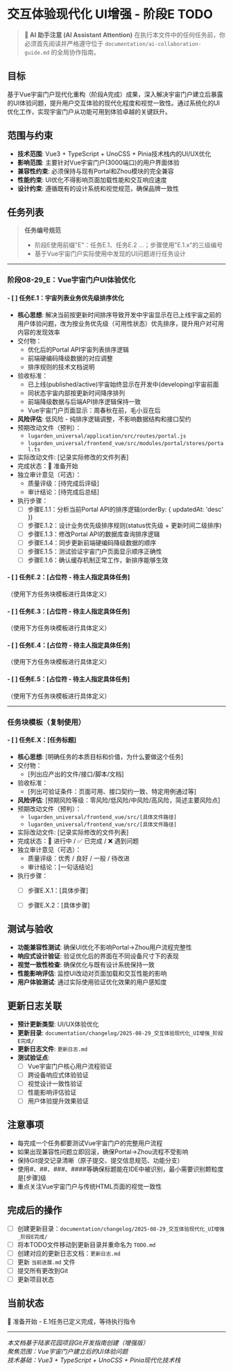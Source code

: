 # 交互体验现代化 UI增强 - 阶段E TODO

> **🤖 AI 助手注意 (AI Assistant Attention)**
> 在执行本文件中的任何任务前，你必须首先阅读并严格遵守位于 `documentation/ai-collaboration-guide.md` 的全局协作指南。

## 目标
基于Vue宇宙门户现代化重构（阶段A完成）成果，深入解决宇宙门户建立后暴露的UI体验问题，提升用户交互体验的现代化程度和视觉一致性。通过系统化的UI优化工作，实现宇宙门户从功能可用到体验卓越的关键跃升。

## 范围与约束
- **技术范围**: Vue3 + TypeScript + UnoCSS + Pinia技术栈内的UI/UX优化
- **影响范围**: 主要针对Vue宇宙门户(3000端口)的用户界面体验
- **兼容性约束**: 必须保持与现有Portal和Zhou模块的完全兼容
- **性能约束**: UI优化不得影响页面加载性能和交互响应速度
- **设计约束**: 遵循既有的设计系统和视觉规范，确保品牌一致性

## 任务列表

> **任务编号规范**
> - 阶段E使用前缀"E"：任务E.1、任务E.2 …；步骤使用"E.1.x"的三级编号
> - 基于Vue宇宙门户实际使用中发现的UI问题进行任务设计

---

### **阶段08-29_E：Vue宇宙门户UI体验优化**

#### - [ ] 任务E.1：宇宙列表业务优先级排序优化
- **核心思想**: 解决当前按更新时间排序导致开发中宇宙显示在已上线宇宙之前的用户体验问题，改为按业务优先级（可用性状态）优先排序，提升用户对可用内容的发现效率
- 交付物：
  - 优化后的Portal API宇宙列表排序逻辑
  - 前端硬编码降级数据的对应调整
  - 排序规则的技术文档说明
- 验收标准：
  - 已上线(published/active)宇宙始终显示在开发中(developing)宇宙前面
  - 同状态宇宙内部按更新时间降序排列
  - 前端降级数据与后端API排序逻辑保持一致
  - Vue宇宙门户页面显示：周春秋在前，毛小豆在后
- **风险评估**: 低风险 - 纯排序逻辑调整，不影响数据结构和接口契约
- 预期改动文件（预判）：
  - `lugarden_universal/application/src/routes/portal.js`
  - `lugarden_universal/frontend_vue/src/modules/portal/stores/portal.ts`
- 实际改动文件: [记录实际修改的文件列表]
- 完成状态：🔄 准备开始
- 独立审计意见（可选）：
  - 质量评级：[待完成后评级]
  - 审计结论：[待完成后总结]
- 执行步骤：
   - [ ] 步骤E.1.1：分析当前Portal API的排序逻辑(orderBy: { updatedAt: 'desc' })
   - [ ] 步骤E.1.2：设计业务优先级排序规则(status优先级 + 更新时间二级排序)
   - [ ] 步骤E.1.3：修改Portal API的数据库查询排序逻辑
   - [ ] 步骤E.1.4：同步更新前端硬编码降级数据的顺序
   - [ ] 步骤E.1.5：测试验证宇宙门户页面显示顺序正确性
   - [ ] 步骤E.1.6：确认缓存机制正常工作，新排序能够生效

#### - [ ] 任务E.2：[占位符 - 待主人指定具体任务]
（使用下方任务块模板进行具体定义）

#### - [ ] 任务E.3：[占位符 - 待主人指定具体任务]
（使用下方任务块模板进行具体定义）

#### - [ ] 任务E.4：[占位符 - 待主人指定具体任务]
（使用下方任务块模板进行具体定义）

#### - [ ] 任务E.5：[占位符 - 待主人指定具体任务]
（使用下方任务块模板进行具体定义）

---

### 任务块模板（复制使用）
#### - [ ] 任务E.X：[任务标题]
- **核心思想**: [明确任务的本质目标和价值，为什么要做这个任务]
- 交付物：
  - [列出应产出的文件/接口/脚本/文档]
- 验收标准：
  - [列出可验证条件：页面可用、接口契约一致、特定用例通过等]
- **风险评估**: [预期风险等级：零风险/低风险/中风险/高风险，简述主要风险点]
- 预期改动文件（预判）：
  - `lugarden_universal/frontend_vue/src/[具体文件路径]`
  - `lugarden_universal/frontend_vue/src/[具体文件路径]`
- 实际改动文件: [记录实际修改的文件列表]
- 完成状态：🔄 进行中 / ✅ 已完成 / ❌ 遇到问题
- 独立审计意见（可选）：
  - 质量评级：优秀 / 良好 / 一般 / 待改进
  - 审计结论：[一句话结论]
- 执行步骤：
   - [ ] 步骤E.X.1：[具体步骤]
   - [ ] 步骤E.X.2：[具体步骤] 

   
## 测试与验收
- **功能兼容性测试**: 确保UI优化不影响Portal→Zhou用户流程完整性
- **响应式设计验证**: 验证优化后的界面在不同设备尺寸下的表现
- **视觉一致性检查**: 确保优化与既有设计系统保持一致
- **性能影响评估**: 监控UI改动对页面加载和交互性能的影响
- **用户体验测试**: 通过实际使用验证优化效果的用户感知度

## 更新日志关联
- **预计更新类型**: UI/UX体验优化
- **更新目录**: `documentation/changelog/2025-08-29_交互体验现代化_UI增强_阶段E完成/`
- **更新日志文件**: `更新日志.md`
- **测试验证点**: 
  - [ ] Vue宇宙门户核心用户流程验证
  - [ ] 跨设备响应式体验验证  
  - [ ] 视觉设计一致性验证
  - [ ] 性能影响评估验证
  - [ ] 用户体验提升效果验证

## 注意事项
- 每完成一个任务都要测试Vue宇宙门户的完整用户流程
- 如果出现兼容性问题立即回滚，确保Portal→Zhou流程不受影响
- 保持Git提交记录清晰（原子提交、提交信息规范、功能分支）
- 使用#、##、###、####等确保标题能在IDE中被识别，最小需要识别颗粒度是[步骤]级
- 重点关注Vue宇宙门户与传统HTML页面的视觉一致性

## 完成后的操作
- [ ] 创建更新目录：`documentation/changelog/2025-08-29_交互体验现代化_UI增强_阶段E完成/`
- [ ] 将本TODO文件移动到更新目录并重命名为 `TODO.md`
- [ ] 创建对应的更新日志文档：`更新日志.md`
- [ ] 更新 `当前进展.md` 文件
- [ ] 提交所有更改到Git
- [ ] 更新项目状态

## 当前状态
🔄 准备开始 - E.1任务已定义完成，等待执行指令

---
*本文档基于陆家花园项目Git开发指南创建（增强版）*  
*聚焦范围：Vue宇宙门户建立后的UI体验问题*  
*技术基础：Vue3 + TypeScript + UnoCSS + Pinia现代化技术栈*
